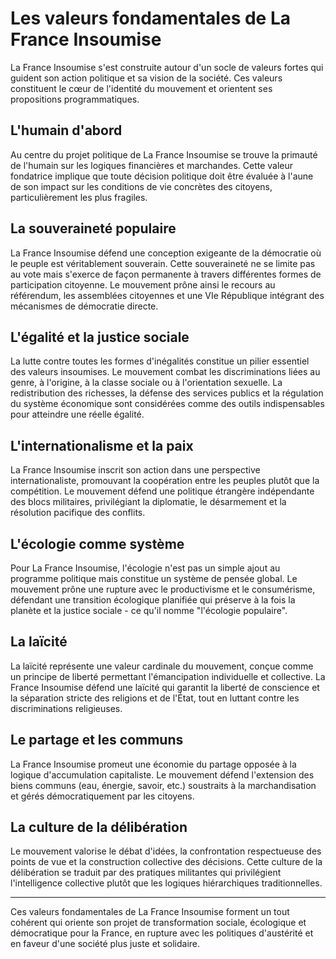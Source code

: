 # Les valeurs fondamentales de La France Insoumise

La France Insoumise s'est construite autour d'un socle de valeurs fortes qui guident son action politique et sa vision de la société. Ces valeurs constituent le cœur de l'identité du mouvement et orientent ses propositions programmatiques.

## L'humain d'abord
Au centre du projet politique de La France Insoumise se trouve la primauté de l'humain sur les logiques financières et marchandes. Cette valeur fondatrice implique que toute décision politique doit être évaluée à l'aune de son impact sur les conditions de vie concrètes des citoyens, particulièrement les plus fragiles.

## La souveraineté populaire
La France Insoumise défend une conception exigeante de la démocratie où le peuple est véritablement souverain. Cette souveraineté ne se limite pas au vote mais s'exerce de façon permanente à travers différentes formes de participation citoyenne. Le mouvement prône ainsi le recours au référendum, les assemblées citoyennes et une VIe République intégrant des mécanismes de démocratie directe.

## L'égalité et la justice sociale
La lutte contre toutes les formes d'inégalités constitue un pilier essentiel des valeurs insoumises. Le mouvement combat les discriminations liées au genre, à l'origine, à la classe sociale ou à l'orientation sexuelle. La redistribution des richesses, la défense des services publics et la régulation du système économique sont considérées comme des outils indispensables pour atteindre une réelle égalité.

## L'internationalisme et la paix
La France Insoumise inscrit son action dans une perspective internationaliste, promouvant la coopération entre les peuples plutôt que la compétition. Le mouvement défend une politique étrangère indépendante des blocs militaires, privilégiant la diplomatie, le désarmement et la résolution pacifique des conflits.

## L'écologie comme système
Pour La France Insoumise, l'écologie n'est pas un simple ajout au programme politique mais constitue un système de pensée global. Le mouvement prône une rupture avec le productivisme et le consumérisme, défendant une transition écologique planifiée qui préserve à la fois la planète et la justice sociale - ce qu'il nomme "l'écologie populaire".

## La laïcité
La laïcité représente une valeur cardinale du mouvement, conçue comme un principe de liberté permettant l'émancipation individuelle et collective. La France Insoumise défend une laïcité qui garantit la liberté de conscience et la séparation stricte des religions et de l'État, tout en luttant contre les discriminations religieuses.

## Le partage et les communs
La France Insoumise promeut une économie du partage opposée à la logique d'accumulation capitaliste. Le mouvement défend l'extension des biens communs (eau, énergie, savoir, etc.) soustraits à la marchandisation et gérés démocratiquement par les citoyens.

## La culture de la délibération
Le mouvement valorise le débat d'idées, la confrontation respectueuse des points de vue et la construction collective des décisions. Cette culture de la délibération se traduit par des pratiques militantes qui privilégient l'intelligence collective plutôt que les logiques hiérarchiques traditionnelles.

---

Ces valeurs fondamentales de La France Insoumise forment un tout cohérent qui oriente son projet de transformation sociale, écologique et démocratique pour la France, en rupture avec les politiques d'austérité et en faveur d'une société plus juste et solidaire.
